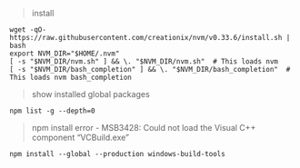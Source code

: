 > install

```
wget -qO- https://raw.githubusercontent.com/creationix/nvm/v0.33.6/install.sh | bash
export NVM_DIR="$HOME/.nvm"
[ -s "$NVM_DIR/nvm.sh" ] && \. "$NVM_DIR/nvm.sh"  # This loads nvm
[ -s "$NVM_DIR/bash_completion" ] && \. "$NVM_DIR/bash_completion"  # This loads nvm bash_completion
```

> show installed global packages

```
npm list -g --depth=0
```

> npm install error - MSB3428: Could not load the Visual C++ component “VCBuild.exe”
```
npm install --global --production windows-build-tools
```
